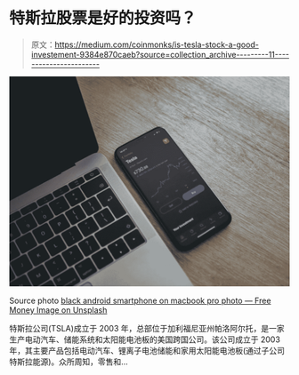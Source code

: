 # 特斯拉股票是好的投资吗？

> 原文：<https://medium.com/coinmonks/is-tesla-stock-a-good-investement-9384e870caeb?source=collection_archive---------11----------------------->

![](img/2f443f55ebf63a179e6b85fc32658fd1.png)

Source photo [black android smartphone on macbook pro photo — Free Money Image on Unsplash](https://unsplash.com/photos/dA0SA67EgOQ)

特斯拉公司(TSLA)成立于 2003 年，总部位于加利福尼亚州帕洛阿尔托，是一家生产电动汽车、储能系统和太阳能电池板的美国跨国公司。该公司成立于 2003 年，其主要产品包括电动汽车、锂离子电池储能和家用太阳能电池板(通过子公司特斯拉能源)。众所周知，零售和…